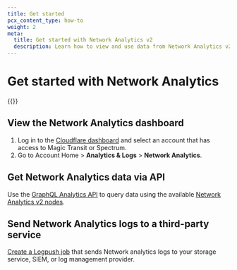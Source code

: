 ```yaml
---
title: Get started
pcx_content_type: how-to
weight: 2
meta:
  title: Get started with Network Analytics v2
  description: Learn how to view and use data from Network Analytics v2.
---
```


# Get started with Network Analytics

{{<render file="_network-analytics-requirements.md">}}

## View the Network Analytics dashboard

1. Log in to the [Cloudflare dashboard](https://dash.cloudflare.com) and select an account that has access to Magic Transit or Spectrum.
2. Go to Account Home > **Analytics & Logs** > **Network Analytics**.

## Get Network Analytics data via API

Use the [GraphQL Analytics API](/analytics/graphql-api/) to query data using the available [Network Analytics v2 nodes](/analytics/graphql-api/features/data-sets/).

## Send Network Analytics logs to a third-party service

[Create a Logpush job](/logs/get-started/enable-destinations/) that sends Network analytics logs to your storage service, SIEM, or log management provider.
